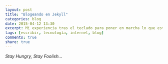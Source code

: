 ```yaml
---
layout: post
title: "Blogeando en Jekyll"
categories: blog
date: 2015-04-12 13:30
excerpt: Mi experiencia tras el teclado para poner en marcha lo que estás leyendo.
tags: [escribir, tecnología, internet, blog]
comments: true 
share: true 
---
```


*Stay Hungry, Stay Foolish...*